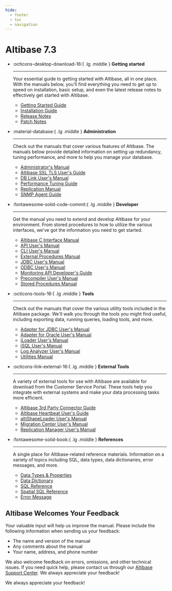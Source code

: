 ```yaml
---
hide:
  - footer
  - toc
  - navigation
---
```

# Altibase 7.3

<div class="grid cards" markdown>

-   :octicons-desktop-download-16:{ .lg .middle } **Getting started**

    ---

    Your essential guide to getting started with Altibase, all in one place. With the manuals below, you'll find everything you need to get up to speed on installation, basic setup, and even the latest release notes to effectively get started with Altibase.

    - [Getting Started Guide](Admin/Getting%20Started%20Guide/Preface.md)
    - [Installation Guide](Admin/Installation%20Guide/1.-About-the-Altibase-Package-Installer.md)
    - [Release Notes](https://github.com/ALTIBASE/Documents/tree/master/ReleaseNotes/Altibase%207.1)
    - [Patch Notes](https://github.com/ALTIBASE/Documents/tree/master/PatchNotes/Altibase_7.3)

-   :material-database:{ .lg .middle } **Administration**

    ---

    Check out the manuals that cover various features of Altibase. The manuals below provide detailed information on setting up redundancy, tuning performance, and more to help you manage your database.

    - [Administrator's Manual](Admin/Administrator's%20Manual/1.-Introduction.md)
    - [Altibase SSL TLS User's Guide](Admin/Altibase%20SSL%20TLS%20User's%20Guide/1.-Introduction-to-Altibase-SSLTLS.md)
    - [DB Link User's Manual](Admin/DB%20Link%20User's%20Manual/1.-Introduction-to-Database-Link.md)
    - [Performance Tuning Guide](Admin/Performance%20Tuning%20Guide/1.-Introduction-to-Performance-Tuning.md)
    - [Replication Manual](Admin/Replication%20Manual/1.-Preface.md)
    - [SNMP Agent Guide](Admin/SNMP%20Agent%20Guide/1.-Introduction-to-SNMP.md)
      

</div>

<div class="grid cards" markdown>

-   :fontawesome-solid-code-commit:{ .lg .middle } **Developer**

    ---

    Get the manual you need to extend and develop Altibase for your environment. From stored procedures to how to utilize the various interfaces, we've got the information you need to get started.

    - [Altibase C Interface Manual](Developer/Altibase%20C%20Interface%20Manual/1.-Introduction-to-Altibase-C-Interface.md)
    - [API User's Manual](Developer/API%20User's%20Manual/1.PHP-Interface.md)
    - [CLI User's Manual](Developer/CLI%20User's%20Manual/1.-Altibase-CLI-Introduction.md)
    - [External Procedures Manual](Developer/External%20Procedures%20Manual/1.-Introduction.md)
    - [JDBC User's Manual](Developer/JDBC%20User's%20Manual/1.-Starting-JDBC.md)
    - [ODBC User's Manual](Developer/ODBC%20User's%20Manual/1.-Introduction.md)
    - [Monitoring API Developer's Guide](Developer/Monitoring%20API%20Developer's%20Guide/1.-Introduction.md)
    - [Precompiler User's Manual](Developer/Precompiler%20User’s%20Manual/1.-The-CC-Precompiler.md)
    - [Stored Procedures Manual](Developer/Stored%20Procedures%20Manual/1.-Introduction-to-Stored-Procedures.md)
    
-   :octicons-tools-16:{ .lg .middle } **Tools**

    ---

    Check out the manuals that cover the various utility tools included in the Altibase package. We'll walk you through the tools you might find useful, including exporting data, running queries, loading tools, and more.

    - [Adapter for JDBC User's Manual](Tools/Adapter%20for%20JDBC%20User's%20Manual/1.-Introduction.md)
    - [Adapter for Oracle User's Manual](Tools/Adapter%20for%20Oracle%20User's%20Manual/1.-Introduction.md)
    - [iLoader User's Manual](Tools/iLoader%20User's%20Manual/1.-iLoader-Overview.md)
    - [iSQL User's Manual](Tools/iSQL%20User's%20Manual/1.-Using-iSQL.md)
    - [Log Analyzer User's Manual](Tools/Log%20Analyzer%20User's%20Manual/1.-Log-Analyzer-Introduction.md)
    - [Utilities Manual](Tools/Utilities%20Manual/1.-aexport.md)
    

</div>

<div class="grid cards" markdown>

-   :octicons-link-external-16:{ .lg .middle } **External Tools**

    ---

    A variety of external tools for use with Altibase are available for download from the Customer Service Portal. These tools help you integrate with external systems and make your data processing tasks more efficient.

    - [Altibase 3rd Party Connector Guide](External%20Tools/Altibase%203rd%20Party%20Connector%20Guide/1.DBeaver.md)
    - [Altibase Heartbeat User's Guide](External%20Tools/Altibase%20Heartbeat%20User's%20Guide/1.-Introduction-to-Altibase-Heartbeat.md)
    - [altiShapeLoader User's Manual](External%20Tools/altiShapeLoader%20User's%20Manual/1.-Introduction-to-altiShapeLoader.md)
    - [Migration Center User's Manual](External%20Tools/Migration%20Center%20User's%20Manual/1.-Introduction.md)
    - [Replication Manager User's Manual](External%20Tools/Replication%20Manager%20User's%20Manual/1.-Introduction.md)

-   :fontawesome-solid-book:{ .lg .middle } **References**

    ---
    
    A single place for Altibase-related reference materials. Information on a variety of topics including SQL, data types, data dictionaries, error messages, and more.

    - [Data Types & Properties](Admin/General%20Reference-1.Data%20Types%20&%20Altibase%20Properties/1.-Data-Types.md)
    - [Data Dictionary](Admin/General%20Reference-2.The%20Data%20Dictionary/1.-The-Data-Dictionary.md)
    - [SQL Reference](Developer/SQL%20Reference/1.-Introduction-to-Altibase-SQL.md)
    - [Spatial SQL Reference](Developer/Spatial%20SQL%20Reference/1.-Overview-of-Spatial-Data.md)
    - [Error Message](Admin/Error%20Message%20Reference/1.ID-Error-Code.md)

</div>

## Altibase Welcomes Your Feedback

Your valuable input will help us improve the manual. Please include the following information when sending us your feedback:

- The name and version of the manual
- Any comments about the manual
- Your name, address, and phone number

We also welcome feedback on errors, omissions, and other technical issues. If you need quick help, please contact us through our [Altibase Support Center](http://support.altibase.com/en/). We always appreciate your feedback!

We always appreciate your feedback!